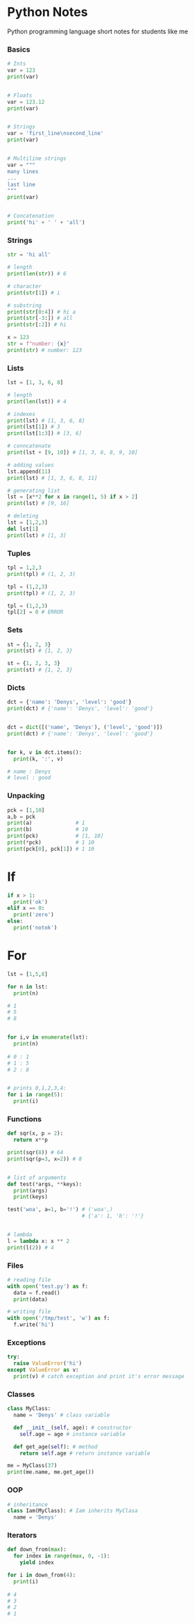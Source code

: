 # Python Notes
Python programming language short notes for students like me

### Basics

```python
# Ints
var = 123
print(var)


# Floats
var = 123.12
print(var)


# Strings
var = 'first_line\nsecond_line'
print(var)


# Multiline strings
var = """
many lines
...
last line
"""
print(var)


# Concatenation
print('hi' + ' ' + 'all')
```


### Strings
 ```python
 str = 'hi all'

# length
print(len(str)) # 6

# character
print(str[1]) # i

# substring
print(str[0:4]) # hi a
print(str[-3:]) # all
print(str[:2]) # hi

x = 123
str = f"number: {x}"
print(str) # number: 123
```


### Lists
```python
lst = [1, 3, 6, 8]

# length
print(len(lst)) # 4

# indexes
print(lst) # [1, 3, 6, 8]
print(lst[1]) # 3
print(lst[1:3]) # [3, 6]

# conncatenate
print(lst + [9, 10]) # [1, 3, 6, 8, 9, 10]

# adding values
lst.append(11)
print(lst) # [1, 3, 6, 8, 11]

# generating list
lst = [x**2 for x in range(1, 5) if x > 2]
print(lst) # [9, 16]

# deleting
lst = [1,2,3]
del lst[1]
print(lst) # [1, 3]
```


### Tuples
```python
tpl = 1,2,3
print(tpl) # (1, 2, 3)

tpl = (1,2,3)
print(tpl) # (1, 2, 3)

tpl = (1,2,3)
tpl[2] = 0 # ERROR
```


### Sets
```python
st = {1, 2, 3}
print(st) # {1, 2, 3}

st = {1, 2, 3, 3}
print(st) # {1, 2, 3}
```


### Dicts
```python
dct = {'name': 'Denys', 'level': 'good'}
print(dct) # {'name': 'Denys', 'level': 'good'}


dct = dict([('name', 'Denys'), ('level', 'good')])
print(dct) # {'name': 'Denys', 'level': 'good'}


for k, v in dct.items():
  print(k, ':', v)

# name : Denys
# level : good
```


### Unpacking
```python
pck = [1,10]
a,b = pck
print(a)              # 1
print(b)              # 10
print(pck)            # [1, 10]
print(*pck)           # 1 10
print(pck[0], pck[1]) # 1 10
```


# If
```python
if x > 1:
  print('ok')
elif x == 0:
  print('zero')
else:
  print('notok')
```


# For
```python
lst = [1,5,8]

for n in lst:
  print(n)

# 1
# 5
# 8


for i,v in enumerate(lst):
  print(n)
  
# 0 : 1
# 1 : 5
# 2 : 8


# prints 0,1,2,3,4: 
for i in range(5):
  print(i)
```


### Functions
```python
def sqr(x, p = 2):
  return x**p

print(sqr(8)) # 64
print(sqr(p=3, x=2)) # 8


# list of arguments
def test(*args, **keys):
  print(args)
  print(keys)

test('woa', a=1, b='!') # ('woa',)
                        # {'a': 1, 'b': '!'}


# lambda
l = lambda x: x ** 2
print(l(2)) # 4
```


### Files
```python
# reading file
with open('test.py') as f:
  data = f.read()
  print(data)

# writing file
with open('/tmp/test', 'w') as f:
  f.write('hi')
```


### Exceptions
```python
try:
  raise ValueError('hi')
except ValueError as v:
  print(v) # catch exception and print it's error message
```


### Classes
```python
class MyClass:
  name = 'Denys' # class variable

  def __init__(self, age): # constructor
    self.age = age # instance variable

  def get_age(self): # method
    return self.age # return instance variable

me = MyClass(37)
print(me.name, me.get_age())
```


### OOP
```python
# inheritance
class Iam(MyClass): # Iam inherits MyClasa
  name = 'Denys'
```

### Iterators
```python
def down_from(max):
  for index in range(max, 0, -1):
    yield index

for i in down_from(4):
  print(i)
  
# 4
# 3
# 2
# 1
```

### 
```python
```

### 
```python
```
